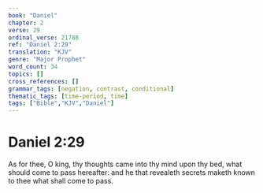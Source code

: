 ```yaml
---
book: "Daniel"
chapter: 2
verse: 29
ordinal_verse: 21788
ref: "Daniel 2:29"
translation: "KJV"
genre: "Major Prophet"
word_count: 34
topics: []
cross_references: []
grammar_tags: [negation, contrast, conditional]
thematic_tags: [time-period, time]
tags: ["Bible","KJV","Daniel"]
---
```


# Daniel 2:29

As for thee, O king, thy thoughts came into thy mind upon thy bed, what should come to pass hereafter: and he that revealeth secrets maketh known to thee what shall come to pass.

